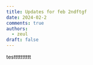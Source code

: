 ```yaml
---
title: Updates for feb 2ndftgf
date: 2024-02-2
comments: true
authors:
  - zeul
draft: false
---
```


testttttttttt